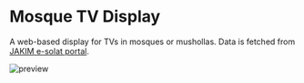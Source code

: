 # Mosque TV Display

A web-based display for TVs in mosques or mushollas. Data is fetched from [JAKIM e-solat portal](https://www.e-solat.gov.my/index.php?siteId=24&pageId=24).

![preview](https://i.imgur.com/dQvjYNE.png)
